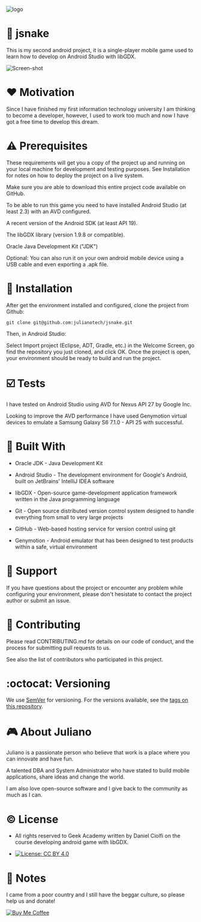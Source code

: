 ![logo](https://github.com/julianotech/JPianoTiles/blob/master/geek-academy.png)

# :snake: jsnake

This is my second android project, it is a single-player mobile game used to learn how to develop on Android Studio with libGDX.

![Screen-shot](https://github.com/julianotech/jsnake/blob/master/jsnake-sample.png)

# ❤️ Motivation

Since I have finished my first information technology university I am thinking to become a developer, however, I used to work too much and now I have got a free time to develop this dream.

# ⚠️ Prerequisites

These requirements will get you a copy of the project up and running on your local machine for development and testing purposes. See Installation for notes on how to deploy the project on a live system.

Make sure you are able to download this entire project code available on GitHub.

To be able to run this game you need to have installed Android Studio (at least 2.3) with an AVD configured. 

A recent version of the Android SDK (at least API 19). 

The libGDX library (version 1.9.8 or compatible).

Oracle Java Development Kit ("JDK")

Optional: You can also run it on your own android mobile device using a USB cable and even exporting a .apk file.

# 💾 Installation

After get the environment installed and configured, clone the project from Github:
```
git clone git@github.com:julianotech/jsnake.git
```
Then, in Android Studio:

Select Import project (Eclipse, ADT, Gradle, etc.) in the Welcome Screen, go find the repository you just cloned, and click OK.
Once the project is open, your environment should be ready to build and run the project.

# ☑️ Tests

I have tested on Android Studio using AVD for Nexus API 27 by Google Inc.

Looking to improve the AVD performance I have used Genymotion virtual devices to emulate a Samsung Galaxy S6 7.1.0 - API 25 with successful.

# 🔨 Built With

- Oracle JDK - Java Development Kit

- Android Studio - The development environment for Google's Android, built on JetBrains' IntelliJ IDEA software

- libGDX - Open-source game-development application framework written in the Java programming language

- Git - Open source distributed version control system designed to handle everything from small to very large projects

- GitHub - Web-based hosting service for version control using git

- Genymotion - Android emulator that has been designed to test products within a safe, virtual environment
    
# 🔧 Support

If you have questions about the project or encounter any problem while configuring your environment, please don't hesistate to contact the project author or submit an issue.
    
# 👬 Contributing

Please read CONTRIBUTING.md for details on our code of conduct, and the process for submitting pull requests to us.

See also the list of contributors who participated in this project.
 
# :octocat: Versioning

We use [SemVer](http://semver.org/) for versioning. For the versions available, see the [tags on this repository](https://github.com/julianotech/jsnake/tags).

# :video_game: About Juliano

Juliano is a passionate person who believe that work is a place where you can innovate and have fun.

A talented DBA and System Administrator who have stated to build mobile applications, share ideas and change the world.

I am also love open-source software and I give back to the community as much as I can.

# :copyright: License

- All rights reserved to Geek Academy written by Daniel Ciolfi on the course developing android game with libGDX.

- [![License: CC BY 4.0](https://img.shields.io/badge/License-CC%20BY%204.0-lightgrey.svg)](https://creativecommons.org/licenses/by/4.0/)

# 📄 Notes

I came from a poor country and I still have the beggar culture, so please help us and donate!

[![Buy Me Coffee](https://github.com/julianotech/JPianoTiles/blob/master/coffe.png)](https://www.paypal.me/julianotech)
